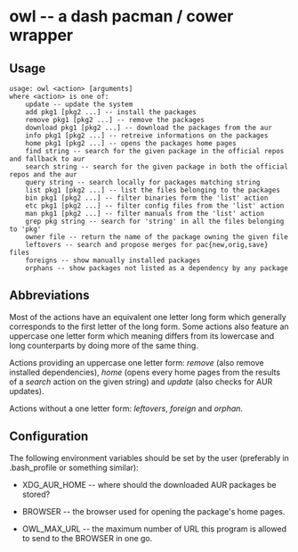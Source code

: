 # owl -- a dash pacman / cower wrapper

## Usage

    usage: owl <action> [arguments]
    where <action> is one of:
        update -- update the system
        add pkg1 [pkg2 ...] -- install the packages
        remove pkg1 [pkg2 ...] -- remove the packages
        download pkg1 [pkg2 ...] -- download the packages from the aur
        info pkg1 [pkg2 ...] -- retreive informations on the packages
        home pkg1 [pkg2 ...] -- opens the packages home pages
        find string -- search for the given package in the official repos and fallback to aur
        search string -- search for the given package in both the official repos and the aur
        query string -- search locally for packages matching string
        list pkg1 [pkg2 ...] -- list the files belonging to the packages
        bin pkg1 [pkg2 ...] -- filter binaries form the 'list' action
        etc pkg1 [pkg2 ...] -- filter config files from the 'list' action 
        man pkg1 [pkg2 ...] -- filter manuals from the 'list' action
        grep pkg string -- search for 'string' in all the files belonging to 'pkg'
        owner file -- return the name of the package owning the given file
        leftovers -- search and propose merges for pac{new,orig,save} files
        foreigns -- show manually installed packages
        orphans -- show packages not listed as a dependency by any package

## Abbreviations

Most of the actions have an equivalent one letter long form which generally
corresponds to the first letter of the long form. Some actions also feature an
uppercase one letter form which meaning differs from its lowercase and long
counterparts by doing more of the same thing.

Actions providing an uppercase one letter form: *remove* (also remove installed
dependencies), *home* (opens every home pages from the results of a *search*
action on the given string) and *update* (also checks for AUR updates).

Actions without a one letter form: *leftovers*, *foreign* and *orphan*.

## Configuration

The following environment variables should be set by the user (preferably in .bash_profile or something similar):

- XDG_AUR_HOME -- where should the downloaded AUR packages be stored?

- BROWSER -- the browser used for opening the package's home pages.

- OWL_MAX_URL -- the maximum number of URL this program is allowed to send to
  the BROWSER in one go.
